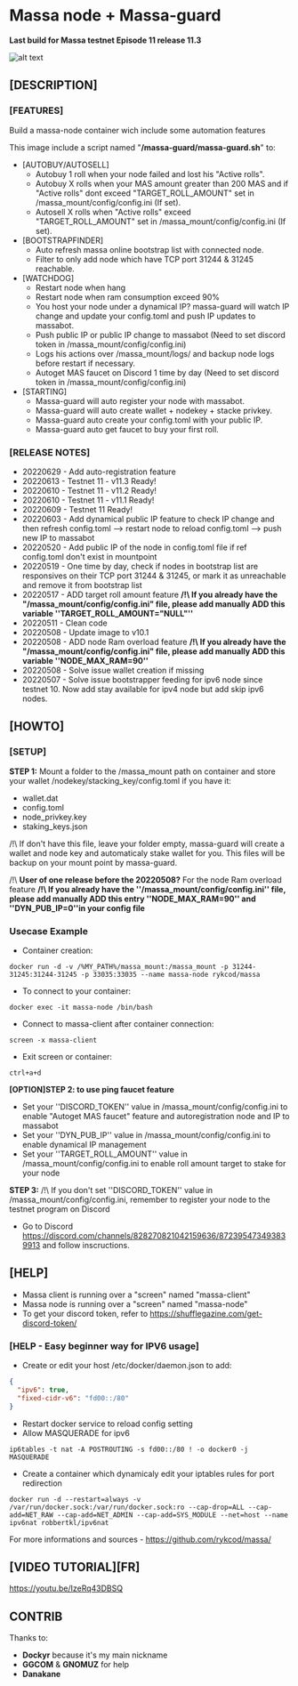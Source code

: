 # Massa node + Massa-guard #
**Last build for Massa testnet Episode 11 release 11.3**

![alt text](https://d33wubrfki0l68.cloudfront.net/7df7d7a57a8dda3cc07aab16121b3e3990cf0893/16ccd/portfolio/massa.png)

## [DESCRIPTION] ##
### [FEATURES] ###
Build a massa-node container wich include some automation features

This image include a script named "**/massa-guard/massa-guard.sh**" to:
- [AUTOBUY/AUTOSELL]
  - Autobuy 1 roll when your node failed and lost his "Active rolls".
  - Autobuy X rolls when your MAS amount greater than 200 MAS and if "Active rolls" dont exceed "TARGET_ROLL_AMOUNT" set in /massa_mount/config/config.ini (If set).
  - Autosell X rolls when "Active rolls" exceed "TARGET_ROLL_AMOUNT" set in /massa_mount/config/config.ini (If set).
- [BOOTSTRAPFINDER]
  - Auto refresh massa online bootstrap list with connected node.
  - Filter to only add node which have TCP port 31244 & 31245 reachable.
- [WATCHDOG]
  - Restart node when hang
  - Restart node when ram consumption exceed 90%
  - You host your node under a dynamical IP? massa-guard will watch IP change and update your config.toml and push IP updates to massabot.
  - Push public IP or public IP change to massabot (Need to set discord token in /massa_mount/config/config.ini)
  - Logs his actions over /massa_mount/logs/ and backup node logs before restart if necessary.
  - Autoget MAS faucet on Discord 1 time by day (Need to set discord token in /massa_mount/config/config.ini)
- [STARTING]
  - Massa-guard will auto register your node with massabot.
  - Massa-guard will auto create wallet + nodekey + stacke privkey.
  - Massa-guard auto create your config.toml with your public IP.
  - Massa-guard auto get faucet to buy your first roll.

### [RELEASE NOTES] ###
- 20220629 - Add auto-registration feature
- 20220613 - Testnet 11 - v11.3 Ready!
- 20220610 - Testnet 11 - v11.2 Ready!
- 20220610 - Testnet 11 - v11.1 Ready!
- 20220609 - Testnet 11 Ready!
- 20220603 - Add dynamical public IP feature to check IP change and then refresh config.toml --> restart node to reload config.toml --> push new IP to massabot
- 20220520 - Add public IP of the node in config.toml file if ref config.toml don't exist in mountpoint
- 20220519 - One time by day, check if nodes in bootstrap list are responsives on their TCP port 31244 & 31245, or mark it as unreachable and remove it from bootstrap list
- 20220517 - ADD target roll amount feature **/!\ If you already have the "/massa_mount/config/config.ini" file, please add manually ADD this variable ''TARGET_ROLL_AMOUNT="NULL"''**
- 20220511 - Clean code
- 20220508 - Update image to v10.1
- 20220508 - ADD node Ram overload feature **/!\ If you already have the "/massa_mount/config/config.ini" file, please add manually ADD this variable ''NODE_MAX_RAM=90''**
- 20220508 - Solve issue wallet creation if missing
- 20220507 - Solve issue bootstrapper feeding for ipv6 node since testnet 10. Now add stay available for ipv4 node but add skip ipv6 nodes.

## [HOWTO] ##
### [SETUP] ###
__STEP 1:__
Mount a folder to the /massa_mount path on container and store your wallet /nodekey/stacking_key/config.toml if you have it:
- wallet.dat
- config.toml
- node_privkey.key
- staking_keys.json

/!\ If don't have this file, leave your folder empty, massa-guard will create a wallet and node key and automaticaly stake wallet for you. This files will be backup on your mount point by massa-guard.

/!\ __User of one release before the 20220508?__ For the node Ram overload feature **/!\ If you already have the ''/massa_mount/config/config.ini'' file, please add manually ADD this entry ''NODE_MAX_RAM=90'' and ''DYN_PUB_IP=0''in your config file**

### Usecase Example ###
  * Container creation:
```console
docker run -d -v /%MY_PATH%/massa_mount:/massa_mount -p 31244-31245:31244-31245 -p 33035:33035 --name massa-node rykcod/massa
```
  * To connect to your container:
```console
docker exec -it massa-node /bin/bash
```
  * Connect to massa-client after container connection:
```console
screen -x massa-client
```
  * Exit screen or container:
```console
ctrl+a+d
```
  
__[OPTION]STEP 2: to use ping faucet feature__
  * Set your ''DISCORD_TOKEN'' value in /massa_mount/config/config.ini to enable "Autoget MAS faucet" feature and autoregistration node and IP to massabot
  * Set your ''DYN_PUB_IP'' value in /massa_mount/config/config.ini to enable dynamical IP management
  * Set your ''TARGET_ROLL_AMOUNT'' value in /massa_mount/config/config.ini to enable roll amount target to stake for your node

__STEP 3:__
/!\ If you don't set ''DISCORD_TOKEN'' value in /massa_mount/config/config.ini, remember to register your node to the testnet program on Discord
  * Go to Discord https://discord.com/channels/828270821042159636/872395473493839913 and follow inscructions.

## [HELP] ##
- Massa client is running over a "screen" named "massa-client"
- Massa node is running over a "screen" named "massa-node"
- To get your discord token, refer to https://shufflegazine.com/get-discord-token/

### [HELP - Easy beginner way for IPV6 usage] ###
- Create or edit your host /etc/docker/daemon.json to add:
```json
{
  "ipv6": true,
  "fixed-cidr-v6": "fd00::/80"
}
```
- Restart docker service to reload config setting
- Allow MASQUERADE for ipv6
```console
ip6tables -t nat -A POSTROUTING -s fd00::/80 ! -o docker0 -j MASQUERADE
```
- Create a container which dynamicaly edit your iptables rules for port redirection
```console
docker run -d --restart=always -v /var/run/docker.sock:/var/run/docker.sock:ro --cap-drop=ALL --cap-add=NET_RAW --cap-add=NET_ADMIN --cap-add=SYS_MODULE --net=host --name ipv6nat robbertkl/ipv6nat
```

For more informations and sources - https://github.com/rykcod/massa/

## [VIDEO TUTORIAL][FR] ##
https://youtu.be/IzeRq43DBSQ

## CONTRIB ##
Thanks to:
- **Dockyr** because it's my main nickname
- **GGCOM** & **GNOMUZ** for help
- **Danakane**
